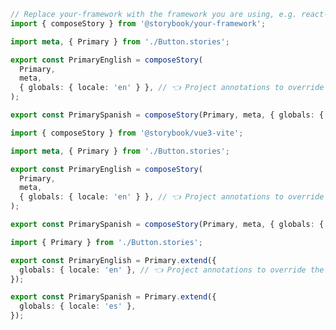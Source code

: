 ```ts filename="Button.stories.portable.ts" renderer="react" language="ts" tabTitle="CSF 3"
// Replace your-framework with the framework you are using, e.g. react-vite, nextjs, nextjs-vite, etc.
import { composeStory } from '@storybook/your-framework';

import meta, { Primary } from './Button.stories';

export const PrimaryEnglish = composeStory(
  Primary,
  meta,
  { globals: { locale: 'en' } }, // 👈 Project annotations to override the locale
);

export const PrimarySpanish = composeStory(Primary, meta, { globals: { locale: 'es' } });
```

```ts filename="Button.stories.portable.ts" renderer="vue" language="ts"
import { composeStory } from '@storybook/vue3-vite';

import meta, { Primary } from './Button.stories';

export const PrimaryEnglish = composeStory(
  Primary,
  meta,
  { globals: { locale: 'en' } }, // 👈 Project annotations to override the locale
);

export const PrimarySpanish = composeStory(Primary, meta, { globals: { locale: 'es' } });
```

```ts filename="Button.stories.portable.ts" renderer="react" language="ts" tabTitle="CSF Next 🧪"
import { Primary } from './Button.stories';

export const PrimaryEnglish = Primary.extend({
  globals: { locale: 'en' }, // 👈 Project annotations to override the locale
});

export const PrimarySpanish = Primary.extend({
  globals: { locale: 'es' },
});
```
